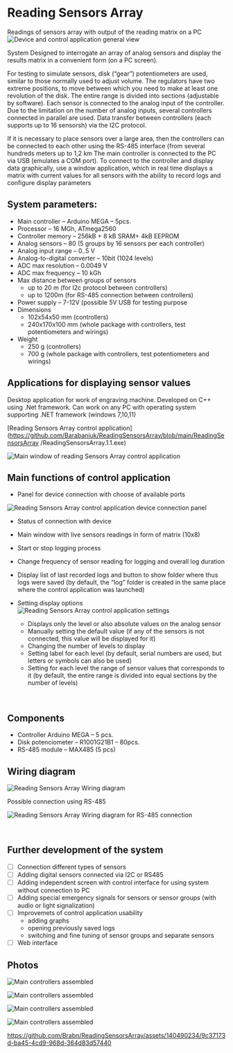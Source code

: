 # Reading Sensors Array
Readings of sensors array with output of the reading matrix on a PC
![Device and control application general view](https://github.com/Barabaniuk/ReadingSensorsArray/blob/main/ReadingSensorsArray/Photo/ReadingSensorsArray.MainView.jpg)

System Designed to interrogate an array of analog sensors and display the results matrix in a convenient form (on a PC screen).

For testing to simulate sensors, disk (“gear”) potentiometers are used, similar to those normally used to adjust volume. The regulators have two extreme positions, to move between which you need to make at least one revolution of the disk. The entire range is divided into sections (adjustable by software). 
Each sensor is connected to the analog input of the controller. Due to the limitation on the number of analog inputs, several controllers connected in parallel are used. Data transfer between controllers (each supports up to 16 sensorsh) via the I2C protocol. 

If it is necessary to place sensors over a large area, then the controllers can be connected to each other using the RS-485 interface (from several hundreds meters up to 1,2 km 
The main controller is connected to the PC via USB (emulates a COM port).
To connect to the controller and display data graphically, use a window application, which in real time displays a matrix with current values for all sensors with the ability to record logs and configure display parameters
 

## System parameters:
* Main controller		– Arduino MEGA – 5pcs.
* Processor 			– 16 MGh, ATmega2560
* Controller memory		– 256kB + 8 kB SRAM+ 4kB EEPROM
* Analog sensors		– 80 (5 groups by 16 sensors per each controller)
* Analog input range		– 0..5 V
* Analog-to-digital converter	– 10bit (1024 levels)
* ADC max resolution		– 0.0049 V
* ADC max frequency		– 10 kGh
* Max distance between groups of sensors
    - up to 20 m (for I2c protocol between controllers)
    - up to 1200m (for RS-485 connection between controllers)
* Power supply – 7-12V (possible 5V USB for testing purpose
* Dimensions
    - 102x54x50 mm (controllers)
    - 240x170x100 mm (whole package with controllers, test potentiometers and wirings)
* Weight
    - 250 g (controllers)
    - 700 g  (whole package with controllers, test potentiometers and wirings)

## Applications for displaying sensor values
Desktop application for work of engraving machine. Developed on C++ using .Net framework. 
Can work on any PC with operating system supporting .NET framework (windows 7,10,11)

 [Reading Sensors Array control application](https://github.com/Barabaniuk/ReadingSensorsArray/blob/main/ReadingSensorsArray
/ReadingSensorsArray.1.1.exe)
 
 ![Main window of reading Sensors Array control application](https://github.com/Barabaniuk/ReadingSensorsArray/blob/main/Control_application/ReadingSensorsArray.Control_application_logging.png)
 
 
## Main functions of control application
* Panel for device connection with choose of available ports

 ![Reading Sensors Array control application device connection panel](https://github.com/Barabaniuk/ReadingSensorsArray/blob/main/Control_application/ReadingSensorsArray.Control_application_device_connection.png)
 
* Status of connection with device
* Main window with live sensors readings in form of matrix (10x8)
* Start or stop logging process
* Change frequency of sensor reading for logging and overall log duration 
* Display list of last recorded logs and button to show folder where thus logs were saved (by default, the “log” folder is created in the same place where the control application was launched)
* Setting display options
 ![Reading Sensors Array control application settings](https://github.com/Barabaniuk/ReadingSensorsArray/blob/main/Control_application/ReadingSensorsArray.Control_application_settings.png)

    - Displays only the level or also absolute values on the analog sensor
    - Manually setting the default value (if any of the sensors is not connected, this value will be displayed for it)
    - Changing the number of levels to display
    - Setting label for each level (by default, serial numbers are used, but letters or symbols can also be used)
    - Setting for each level the range of sensor values that corresponds to it (by default, the entire range is divided into equal sections by the number of levels)
 

 
## Components
* Controller Arduino MEGA 	– 5 pcs.
* Disk potenciometer		– R1001G21B1 – 80pcs.
* RS-485 module 		– MAX485 (5 pcs) 

## Wiring diagram
 
 ![Reading Sensors Array Wiring diagram](https://github.com/Barabaniuk/ReadingSensorsArray/blob/main/Wiring_diagram/ReadingSensorsArray.Wiring_diagram.png)
 
Possible connection using RS-485

 ![Reading Sensors Array Wiring diagram for RS-485 connection](https://github.com/Barabaniuk/ReadingSensorsArray/blob/main/Wiring_diagram/ReadingSensorsArray.Wiring_diagram_RS485.png)
 
 
## Further development of the system
 - [ ] Connection different types of sensors
 - [ ] Adding digital sensors connected via I2C or RS485
 - [ ] Adding independent screen with control interface for using system without connection to PC
 - [ ] Adding special emergency signals for sensors or sensor groups (with audio or light signalization)
 - [ ] Improvemets of control application usability 
    - adding graphs
    - opening previously saved logs 
    - switching and fine tuning of sensor groups and separate sensors
 - [ ] Web interface 

## Photos
 ![Main controllers assembled ](https://github.com/Barabaniuk/ReadingSensorsArray/blob/main/Photo/ReadingSensorsArray.MainControllers.jpg)

![Main controllers assembled ](https://github.com/Barabaniuk/ReadingSensorsArray/blob/main/Photo/ReadingSensorsArray.MainControllers2.jpg)

![Main controllers assembled ](https://github.com/Barabaniuk/ReadingSensorsArray/blob/main/Photo/ReadingSensorsArray.Assembled.jpg)

![Main controllers assembled ](https://github.com/Barabaniuk/ReadingSensorsArray/blob/main/Photo/ReadingSensorsArray.Testing_in_assembly.jpg)

https://github.com/Brabn/ReadingSensorsArray/assets/140490234/9c37173d-ba45-4cd9-968d-364d83d57440


  
  
